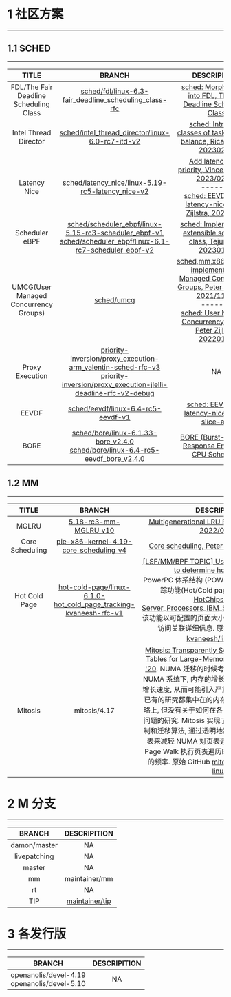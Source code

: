 
# 1 社区方案
-------

## 1.1 SCHED
-------

| TITLE | BRANCH | DESCRIPITION |
|:-----:|:------:|:------------:|
| FDL/The Fair Deadline Scheduling Class | [sched/fdl/linux-6.3-fair_deadline_scheduling_class-rfc](https://github.com/gatieme/linux/tree/sched/fdl/linux-6.3-fair_deadline_scheduling_class-rfc) | [sched: Morphing CFS into FDL, The Fair Deadline Scheduling Class](https://lore.kernel.org/all/20230401230556.2781604-2-xii@google.com) |
| Intel Thread Director | [sched/intel_thread_director/linux-6.0-rc7-itd-v2](https://github.com/gatieme/linux/tree/sched/intel_thread_director/linux-6.0-rc7-itd-v2) | [sched: Introduce classes of tasks for load balance, Ricardo Neri, 20230207](https://lore.kernel.org/all/20230207051105.11575-1-ricardo.neri-calderon@linux.intel.com) |
| Latency Nice | [sched/latency_nice/linux-5.19-rc5-latency_nice-v2](https://github.com/gatieme/linux/tree/sched/latency_nice/linux-5.19-rc5-latency_nice-v2) | [Add latency_nice priority, Vincent Guittot, 2023/02/24](https://lore.kernel.org/all/20230224093454.956298-1-vincent.guittot@linaro.org/)<br>*-*-*-*-*-*-*-* <br>[sched: EEVDF using latency-nice, Peter Zijlstra, 20230328](https://lore.kernel.org/all/20230328092622.062917921@infradead.org) |
| Scheduler eBPF | [sched/scheduler_ebpf/linux-5.15-rc3-scheduler_ebpf-v1](https://github.com/gatieme/linux/tree/sched/scheduler_ebpf/linux-5.15-rc3-scheduler_ebpf-v1)<br>[sched/scheduler_ebpf/linux-6.1-rc7-scheduler_ebpf-v2](https://github.com/gatieme/linux/tree/sched/scheduler_ebpf/linux-5.15-rc3-scheduler_ebpf-v1) | [sched: Implement BPF extensible scheduler class, Tejun Heo, 20230128](https://lore.kernel.org/lkml/20230128001639.3510083-1-tj@kernel.org) |
| UMCG(User Managed Concurrency Groups) | [sched/umcg](https://github.com/gatieme/linux/tree/sched/umcg) | [sched,mm,x86/uaccess: implement User Managed Concurrency Groups, Peter Oskolkov, 2021/11/22](https://patchwork.kernel.org/project/linux-mm/cover/20211122211327.5931-1-posk@google.com)<br>*-*-*-*-*-*-*-* <br>[sched: User Managed Concurrency Groups, Peter Zijlstra, 20220120](https://patchwork.kernel.org/project/linux-mm/cover/20220120155517.066795336@infradead.org)|
| Proxy Execution | [priority-inversion/proxy_execution-arm_valentin-sched-rfc-v3](https://github.com/gatieme/linux/tree/priority-inversion/proxy_execution-arm_valentin-sched-rfc-v3)<br>[priority-inversion/proxy_execution-jlelli-deadline-rfc-v2-debug](https://github.com/gatieme/linux/tree/priority-inversion/proxy_execution-jlelli-deadline-rfc-v2-debug) | NA |
| EEVDF | [sched/eevdf/linux-6.4-rc5-eevdf-v1](https://github.com/gatieme/linux/tree/sched/eevdf/linux-6.4-rc5-eevdf-v1) | [sched: EEVDF and latency-nice and/or slice-attr](https://lore.kernel.org/all/20230531124603.654144274@infradead.org) |
| BORE | [sched/bore/linux-6.1.33-bore_v2.4.0](https://github.com/gatieme/linux/tree/sched/bore/linux-6.1.33-bore_v2.4.0)<br>[sched/bore/linux-6.4-rc5-eevdf_bore_v2.4.0](https://github.com/gatieme/linux/tree/sched/bore/linux-6.4-rc5-eevdf_bore_v2.4.0) | [BORE (Burst-Oriented Response Enhancer) CPU Scheduler](https://github.com/firelzrd/bore-scheduler) |

## 1.2 MM
-------


| TITLE | BRANCH | DESCRIPITION |
|:-----:|:------:|:------------:|
| MGLRU | [5.18-rc3-mm-MGLRU_v10](https://github.com/gatieme/linux/tree/5.18-rc3-mm-MGLRU_v10) | [Multigenerational LRU Framework, Yu Zhao, 2022/04/07](https://lore.kernel.org/lkml/20220407031525.2368067-1-yuzhao@google.com) |
| Core Scheduling | [pie-x86-kernel-4.19-core_scheduling_v4](https://github.com/gatieme/linux/tree/pie-x86-kernel-4.19-core_scheduling_v4) | [Core scheduling, Peter Zijlstra, 2020/11/17](https://lore.kernel.org/lkml/20201117232003.3580179-1-joel@joelfernandes.org) |
| Hot Cold Page | [hot-cold-page/linux-6.1.0-hot_cold_page_tracking-kvaneesh-rfc-v1](https://github.com/gatieme/linux/tree/hot-cold-page/linux-6.1.0-hot_cold_page_tracking-kvaneesh-rfc-v1) | [[LSF/MM/BPF TOPIC] Using hardware counters to determine hot/cold pages](https://lore.kernel.org/all/6bbf2c47-05ab-b78c-3165-2eff18962d6d@linux.ibm.com)<br>PowerPC 体系结构 (POWER10) 支持热/冷页面跟踪功能(Hot/Cold page tracking), 参见 [HotChips2020-Server_Processors_IBM_Starke_POWER10_v33](https://hc32.hotchips.org/assets/program/conference/day1/HotChips2020_Server_Processors_IBM_Starke_POWER10_v33.pdf), 该功能以可配置的页面大小粒度, 提供访问计数器和访问关联详细信息. 原始 RFC 版本可以在 [kvaneesh/linux](https://github.com/kvaneesh/linux/commit/b472e2c8080823bb4114c286270aea3e18ffe221) 找到. |
| Mitosis | mitosis/4.17 | [Mitosis: Transparently Self-Replicating Page-Tables for Large-Memory Machines, ASPLOS '20](https://dl.acm.org/doi/10.1145/3373376.3378468). NUMA 迁移的时候考虑迁移 page-table. 在 NUMA 系统下, 内存的增长速度超过了 TLB 容量的增长速度, 从而可能引入严重的性能问题, 而 NUMA 已有的研究都集中在的内存中数据的分配和迁移策略上, 但没有关于如何在各 NUMA 之间放置页表的问题的研究. Mitosis 实现了一种程序无感的页表复制和迁移算法, 通过透明地跨 NUMA 复制和迁移页表来减轻 NUMA 对页表遍历的影响, 这降低了在 Page Walk 执行页表遍历时访问远程 NUMA 节点的频率. 原始 GitHub [mitosis-project/mitosis-linux](https://github.com/mitosis-project/mitosis-linux) |



# 2 M 分支
-------

| BRANCH | DESCRIPITION |
|:------:|:------------:|
| damon/master | NA |
| livepatching | NA |
| master | NA |
| mm  | maintainer/mm | 原始地址 [](https://git.kernel.org/pub/scm/linux/kernel/git/akpm/mm.git) |
| rt  | NA |
| TIP | [maintainer/tip](https://github.com/gatieme/linux/tree/tip) | x86 架构的三个主要维护者 Thomas Gleixner, Ingo Molnar 和 Peter Anvin. 因为工作相互重叠, 于 2007 年建立了 TIP 分支; 最初专注于 x86 架构, 但后来扩展到调度等主要核心内核领域. 参见 [Git tree maintenance](https://lwn.net/Articles/572068). 原始地址 [tip/tip.git](https://git.kernel.org/pub/scm/linux/kernel/git/tip/tip.git) |




# 3 各发行版
-------


| BRANCH | DESCRIPITION |
|:------:|:------------:|
| openanolis/devel-4.19<br>openanolis/devel-5.10 | NA |
